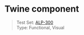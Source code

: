 # Twine component
> Test Set: [ALP-300](https://everfi.atlassian.net/browse/ALP-300)    
Type: Functional, Visual

<!-- include: cypress/integration/twine.js -->



<!-- /include: cypress/integration/twine.js -->